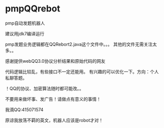 pmpQQrebot
==========

pmp自动发题机器人

建议用jdk7编译运行

pmp发题业务逻辑都在QQRebort2.java这个文件中。。。
其他的文件无需关注太多。。

感谢提供webQQ3.0协议分析结果和原始代码的网友

代码逻辑比较乱，有些接口不一定还能用。
有兴趣的可以优化一下。方向：个人私聊答题。

！QQ的协议、加密算法随时都可能改。。

不要用来做坏事、发广告！请做点有意义的事情！

我滴QQ:415071574

原谅我放荡不羁的英文，机器人应该是robot才对！
